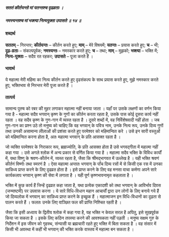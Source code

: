 ##### सततं कीर्तयन्तो मां यतन्तश्च दृढव्रताः ।
##### नमस्यन्तश्च मां भक्त्या नित्ययुक्ता उपासते ॥ १४ ॥

#### शब्दार्थ

**सततम्** – निरन्तर; **कीर्तयन्तः** – कीर्तन करते हुए; **माम्** – मेरे विषयमें; **यतन्तः** – प्रयास करते हुए; **च** – भी; **दृढ़-व्रताः** – संकल्पपूर्वक; **नमस्यन्तः** – नमस्कार करते हुए; **च** – तथा; **माम्** – मुझको; **भक्त्या** – भक्ति में; **नित्य-युक्ताः** – सदैव रत रहकर; **उपासते** – पूजा करते हैं ।

#### भावार्थ

ये महात्मा मेरी महिमा का नित्य कीर्तन करते हुए दृढसंकल्प के साथ प्रयास करते हुए, मुझे नमस्कार करते हुए, भक्तिभाव से निरन्तर मेरी पूजा करते हैं ।

#### तात्पर्य

सामान्य पुरुष को रबर की मुहर लगाकर महात्मा नहीं बनाया जाता । यहाँ पर उसके लक्षणों का वर्णन किया गया है - महात्मा सदैव भगवान् कृष्ण के गुणों का कीर्तन करता रहता है, उसके पास कोई दूसरा कार्य नहीं रहता । वह सदैव कृष्ण के गुण-गान में व्यस्त रहता है । दूसरे शब्दों में, वह निर्विशेषवादी नहीं होता । जब गुण-गान का प्रश्न उठे तो मनुष्य को चाहिए कि वह भगवान् के पवित्र नाम, उनके नित्य रूप, उनके दिव्य गुणों तथा उनकी असामान्य लीलाओं की प्रशंसा करते हुए परमेश्वर को महिमान्वित करे । उसे इन सारी वस्तुओं को महिमान्वित करना होता है, अतः महात्मा भगवान् के प्रति आसक्त रहता है ।

जो व्यक्ति परमेश्वर के निराकार रूप, ब्रह्मज्योति, के प्रति आसक्त होता है उसे भगवद्गीता में महात्मा नहीं कहा गया । उसे अगले श्लोक में अन्य प्रकार से वर्णित किया गया है । महात्मा सदैव भक्ति के विविध कार्यों में, यथा विष्णु के श्रवण-कीर्तन में, व्यस्त रहता है, जैसा कि श्रीमद्भागवत में उल्लेख है । यही भक्ति श्रवणं कीर्तनं विष्णोः तथा स्मरणं है । ऐसा महात्मा अन्ततः भगवान् के पाँच दिव्य रसों में से किसी एक रस में उनका सान्निध्य प्राप्त करने के लिए दृढव्रत होता है । इसे प्राप्त करने के लिए वह मनसा वाचा कर्मणा अपने सारे कार्यकलाप भगवान् कृष्ण की सेवा में लगाता है । यही पूर्ण कृष्णभावनामृत कहलाता है ।

भक्ति में कुछ कार्य हैं जिन्हें दृढव्रत कहा जाता है, यथा प्रत्येक एकादशी को तथा भगवान् के आविर्भाव दिवस (जन्माष्टमी) पर उपवास करना । ये सारे विधि-विधान महान आचार्यों द्वारा उन लोगों के लिए बनाये गये हैं जो दिव्यलोक में भगवान् का सान्निध्य प्राप्त करने के इच्छुक हैं । महात्माजन इन विधि-विधानों का दृढ़ता से पालन करते हैं । फलतः उनके लिए वाञ्छित फल की प्राप्ति निश्चित रहती है ।

जैसा कि इसी अध्याय के द्वितीय श्लोक में कहा गया है, यह भक्ति न केवल सरल है अपितु, इसे सुखपूर्वक किया जा सकता है । इसके लिए कठिन तपस्या करने की आवश्यकता नहीं पड़ती । मनुष्य सक्षम गुरु के निर्देशन में इस जीवन को गृहस्थ, संन्यासी या ब्रह्मचारी रहते हुए भक्ति में बिता सकता है । वह संसार में किसी भी अवस्था में कहीं भी भगवान् की भक्ति करके वास्तव में महात्मा बन सकता है ।